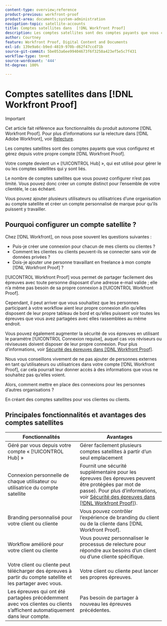 ```yaml
---
content-type: overview;reference
product-previous: workfront-proof
product-area: documents;system-administration
navigation-topic: satellite-accounts
title: Comptes satellites dans  [!DNL Workfront Proof]
description: Les comptes satellites sont des comptes payants que vous configurez et gérez depuis votre propre compte  [!DNL Workfront Proof] .
author: Courtney
feature: Workfront Proof, Digital Content and Documents
exl-id: 139e9a6c-b9ed-4819-970b-d62f47ccd71b
source-git-commit: 5be053a6ee99404673f6f3258a423ef5e5c7f431
workflow-type: tm+mt
source-wordcount: '444'
ht-degree: 100%

---
```


# Comptes satellites dans [!DNL Workfront Proof]

>[!IMPORTANT]
>
>Cet article fait référence aux fonctionnalités du produit autonome [!DNL Workfront Proof]. Pour plus d’informations sur la relecture dans [!DNL Adobe Workfront], voir [Relecture](../../../review-and-approve-work/proofing/proofing.md).

Les comptes satellites sont des comptes payants que vous configurez et gérez depuis votre propre compte [!DNL Workfront Proof].

Votre compte devient un « [!UICONTROL Hub] », qui est utilisé pour gérer le ou les comptes satellites qui y sont liés.

Le nombre de comptes satellites que vous pouvez configurer n’est pas limité. Vous pouvez donc créer un compte distinct pour l’ensemble de votre clientèle, le cas échéant.

Vous pouvez ajouter plusieurs utilisateurs ou utilisatrices d’une organisation au compte satellite et créer un compte personnalisé de marque pour qu’ils puissent y travailler.

## Pourquoi configurer un compte satellite ?

Chez [!DNL Workfront], on nous pose souvent les questions suivantes :

* Puis-je créer une connexion pour chacun de mes clients ou clientes ?
* Comment les clientes ou clients peuvent-ils se connecter sans voir de données privées ?
* Dois-je ajouter une personne travaillant en freelance à mon compte [!DNL Workfront Proof] ?

[!UICONTROL Workfront Proof] vous permet de partager facilement des épreuves avec toute personne disposant d’une adresse e-mail valide ; elle n’a même pas besoin de sa propre connexion à [!UICONTROL Workfront Proof].

Cependant, il peut arriver que vous souhaitiez que les personnes participant à votre workflow aient leur propre connexion afin qu’elles disposent de leur propre tableau de bord et qu’elles puissent voir toutes les épreuves que vous avez partagées avec elles rassemblées au même endroit.

Vous pouvez également augmenter la sécurité de vos épreuves en utilisant le paramètre [!UICONTROL Connexion requise], auquel cas vos réviseurs ou réviseuses doivent disposer de leur propre connexion. Pour plus d’informations, voir [Sécurité des épreuves dans  [!DNL Workfront Proof]](../../../workfront-proof/wp-acct-admin/managing-security/proof-security-in-workfront-proof.md).

Nous vous conseillons vivement de ne pas ajouter de personnes externes en tant qu’utilisateurs ou utilisatrices dans votre compte [!DNL Workfront Proof], car cela pourrait leur donner accès à des informations que vous ne souhaitez pas qu’elles voient.

Alors, comment mettre en place des connexions pour les personnes d’autres organisations ?

En créant des comptes satellites pour vos clientes ou clients.

## Principales fonctionnalités et avantages des comptes satellites

| **Fonctionnalités** | **Avantages** |
|---|---|
| Géré par vous depuis votre compte « [!UICONTROL Hub] » | Gérer facilement plusieurs comptes satellites à partir d’un seul emplacement |
| Connexion personnelle de chaque utilisateur ou utilisatrice du compte satellite | Fournit une sécurité supplémentaire pour les épreuves (les épreuves peuvent être protégées par mot de passe). Pour plus d’informations, voir [Sécurité des épreuves dans  [!DNL Workfront Proof]](../../../workfront-proof/wp-acct-admin/managing-security/proof-security-in-workfront-proof.md)). |
| Branding personnalisé pour votre client ou cliente | Vous pouvez contrôler l’expérience de branding du client ou de la cliente dans [!DNL Workfront Proof]. |
| Workflow amélioré pour votre client ou cliente | Vous pouvez personnaliser le processus de relecture pour répondre aux besoins d’un client ou d’une cliente spécifique. |
| Votre client ou cliente peut télécharger des épreuves à partir du compte satellite et les partager avec vous. | Votre client ou cliente peut lancer ses propres épreuves. |
| Les épreuves qui ont été partagées précédemment avec vos clientes ou clients s’affichent automatiquement dans leur compte. | Pas besoin de partager à nouveau les épreuves précédentes. |
